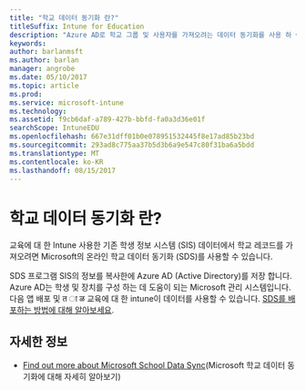 ```yaml
---
title: "학교 데이터 동기화 란?"
titleSuffix: Intune for Education
description: "Azure AD로 학교 그룹 및 사용자를 가져오려는 데이터 동기화를 사용 하 여 School 합니다."
keywords: 
author: barlanmsft
ms.author: barlan
manager: angrobe
ms.date: 05/10/2017
ms.topic: article
ms.prod: 
ms.service: microsoft-intune
ms.technology: 
ms.assetid: f9cb6daf-a789-427b-bbfd-fa0a3d36e01f
searchScope: IntuneEDU
ms.openlocfilehash: 667e31dff01b0e078951532445f8e17ad85b23bd
ms.sourcegitcommit: 293ad8c775aa37b5d3b6a9e547c80f31ba6a5bdd
ms.translationtype: MT
ms.contentlocale: ko-KR
ms.lasthandoff: 08/15/2017
---
```

# <a name="what-is-school-data-sync"></a>학교 데이터 동기화 란?

교육에 대 한 Intune 사용한 기존 학생 정보 시스템 (SIS) 데이터에서 학교 레코드를 가져오려면 Microsoft의 온라인 학교 데이터 동기화 (SDS)를 사용할 수 있습니다.

SDS 프로그램 SIS의 정보를 복사한에 Azure AD (Active Directory)를 저장 합니다. Azure AD는 학생 및 장치를 구성 하는 데 도움이 되는 Microsoft 관리 시스템입니다. 다음 앱 배포 및 त ा ळ 교육에 대 한 intune이 데이터를 사용할 수 있습니다. [SDS를 배포하는 방법에 대해 알아보세요](https://support.office.com/article/Overview-of-School-Data-Sync-and-Classroom-f3d1147b-4ade-4905-8518-508e729f2e91).

## <a name="find-out-more"></a>자세한 정보

- [Find out more about Microsoft School Data Sync](https://sds.microsoft.com)(Microsoft 학교 데이터 동기화에 대해 자세히 알아보기)
